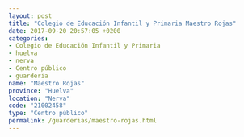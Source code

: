 ```yaml
---
layout: post
title: "Colegio de Educación Infantil y Primaria Maestro Rojas"
date: 2017-09-20 20:57:05 +0200
categories:
- Colegio de Educación Infantil y Primaria
- huelva
- nerva
- Centro público
- guarderia
name: "Maestro Rojas"
province: "Huelva"
location: "Nerva"
code: "21002458"
type: "Centro público"
permalink: /guarderias/maestro-rojas.html
---
```

